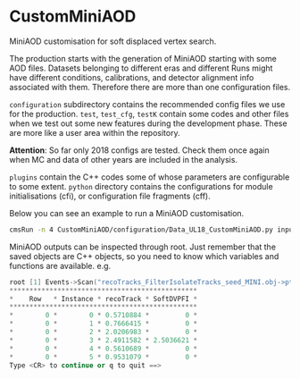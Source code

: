 # CustomMiniAOD
MiniAOD customisation for soft displaced vertex search.

The production starts with the generation of MiniAOD starting with some AOD files. 
Datasets belonging to different eras and different Runs might have different conditions, calibrations, and detector alignment info associated with them. Therefore there are more than one configuration files.


`configuration` subdirectory contains the recommended config files we use for the production. `test`, `test_cfg`, `testK` contain some codes and other files when we test out some new features during the development phase. These are more like a user area within the repository.  

**Attention**: So far only 2018 configs are tested. Check them once again when MC and data of other years are included in the analysis.

`plugins` contain the C++ codes some of whose parameters are configurable to some extent. `python` directory contains the configurations for module initialisations (cfi), or configuration file fragments (cff). 


Below you can see an example to run a MiniAOD customisation.

```bash
cmsRun -n 4 CustomMiniAOD/configuration/Data_UL18_CustomMiniAOD.py inputFiles="file:/path_to_local_file.root" outputFile="path_to output file.root" maxEvents=-1
```

MiniAOD outputs can be inspected through root. Just remember that the saved objects are C++ objects, so you need to know which variables and functions are available. e.g.

```c++
root [1] Events->Scan("recoTracks_FilterIsolateTracks_seed_MINI.obj->pt():SoftDVPFIsolations_FilterIsolateTracks_isolationDR03_MINI.obj->chargedHadronIso()")
***********************************************
*    Row   * Instance * recoTrack * SoftDVPFI *
***********************************************
*        0 *        0 * 0.5710884 *         0 *
*        0 *        1 * 0.7666415 *         0 *
*        0 *        2 * 2.0206983 *         0 *
*        0 *        3 * 2.4911582 * 2.5036621 *
*        0 *        4 * 0.5610689 *         0 *
*        0 *        5 * 0.9531079 *         0 *
Type <CR> to continue or q to quit ==> 

```